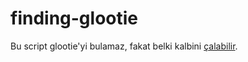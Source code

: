 # finding-glootie
Bu script glootie'yi bulamaz, fakat belki kalbini [çalabilir](https://www.youtube.com/watch?v=C59LOeIooWo).
